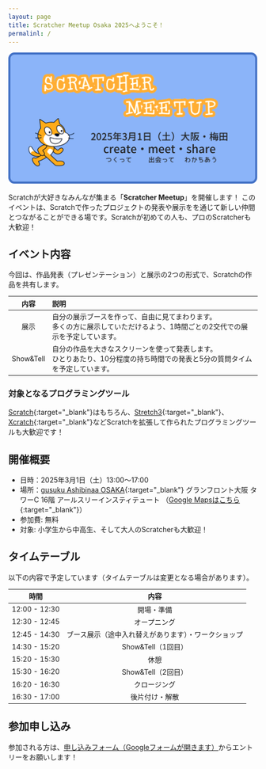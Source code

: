 ```yaml
---
layout: page
title: Scratcher Meetup Osaka 2025へようこそ！
permalinl: /
---
```


![](/assets/images/OGP/scratcher-meetup.OGP.png)

Scratchが大好きなみんなが集まる「**Scratcher Meetup**」を開催します！
このイベントは、Scratchで作ったプロジェクトの発表や展示をを通じて新しい仲間とつながることができる場です。Scratchが初めての人も、プロのScratcherも大歓迎！

## イベント内容
今回は、作品発表（プレゼンテーション）と展示の2つの形式で、Scratchの作品を共有します。

|内容|説明|
|:--:|:--|
|展示|自分の展示ブースを作って、自由に見てまわります。<br>多くの方に展示していただけるよう、1時間ごとの2交代での展示を予定しています。|
|Show&Tell|自分の作品を大きなスクリーンを使って発表します。<br>ひとりあたり、10分程度の持ち時間での発表と5分の質問タイムを予定しています。|

### 対象となるプログラミングツール
[Scratch](https://scratch.mit.edu/){:target="_blank"}はもちろん、[Stretch3](https://stretch3.github.io/){:target="_blank"}、[Xcratch](https://xcratch.github.io/index-ja.html){:target="_blank"}などScratchを拡張して作られたプログラミングツールも大歓迎です！
## 開催概要
- 日時：2025年3月1日（土）13:00〜17:00
- 場所：[gusuku Ashibinaa OSAKA](https://www.r3it.com/ashibinaa){:target="_blank"} グランフロント大阪 タワーC 16階 アールスリーインスティテュート  （[Google Mapsはこちら](https://maps.app.goo.gl/qqJU97Qbc9vydik99){:target="_blank"}）
- 参加費: 無料
- 対象: 小学生から中高生、そして大人のScratcherも大歓迎！

## タイムテーブル
以下の内容で予定しています（タイムテーブルは変更となる場合があります）。

|時間|内容|
|:--:|:--:|
|12:00 - 12:30|開場・準備|
|12:30 - 12:45|オープニング|
|12:45 - 14:30|ブース展示（途中入れ替えがあります）・ワークショップ|
|14:30 - 15:20|Show&Tell（1回目）|
|15:20 - 15:30|休憩|
|15:30 - 16:20|Show&Tell（2回目）|
|16:20 - 16:30|クロージング|
|16:30 - 17:00|後片付け・解散|

## 参加申し込み
参加される方は、[申し込みフォーム（Googleフォームが開きます）](https://forms.gle/F72CDYkSsRBNgzNQ9)からエントリーをお願いします！

